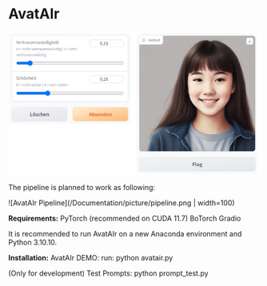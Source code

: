 # AvatAIr

![AvatAIr Pipeline](/Documentation/picture/program.png)

The pipeline is planned to work as following:

![AvatAIr Pipeline](/Documentation/picture/pipeline.png | width=100)

**Requirements:**
PyTorch (recommended on CUDA 11.7)
BoTorch
Gradio

It is recommended to run AvatAIr on a new Anaconda environment and Python 3.10.10.

**Installation:**
AvatAIr DEMO:
run: python avatair.py

(Only for development) Test Prompts:
python prompt_test.py
